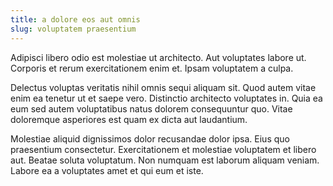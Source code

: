 ```yaml
---
title: a dolore eos aut omnis
slug: voluptatem praesentium
---
```


Adipisci libero odio est molestiae ut architecto. Aut voluptates labore ut. Corporis et rerum exercitationem enim et. Ipsam voluptatem a culpa.

Delectus voluptas veritatis nihil omnis sequi aliquam sit. Quod autem vitae enim ea tenetur ut et saepe vero. Distinctio architecto voluptates in. Quia ea eum sed autem voluptatibus natus dolorem consequuntur quo. Vitae doloremque asperiores est quam ex dicta aut laudantium.

Molestiae aliquid dignissimos dolor recusandae dolor ipsa. Eius quo praesentium consectetur. Exercitationem et molestiae voluptatem et libero aut. Beatae soluta voluptatum. Non numquam est laborum aliquam veniam. Labore ea a voluptates amet et qui eum et iste.

